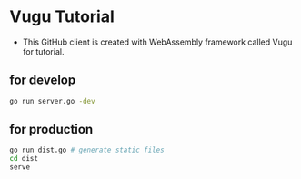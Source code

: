 # Vugu Tutorial

- This GitHub client is created with WebAssembly framework called Vugu for tutorial.

## for develop

```sh
go run server.go -dev
```

## for production

```sh
go run dist.go # generate static files
cd dist
serve
```
